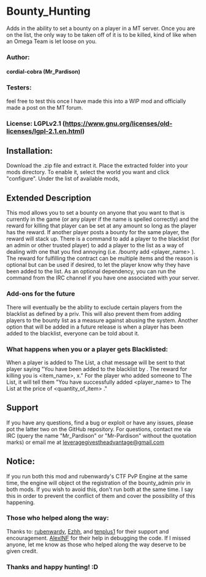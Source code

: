 # Bounty_Hunting
Adds in the ability to set a bounty on a player in a MT server. Once you are on the list, the only way to be taken off of it is to be killed, kind of like when an Omega Team is let loose on you.

### Author:
#### cordial-cobra (Mr_Pardison)

### Testers:
feel free to test this once I have made this into a WIP mod and officially made a post on the MT forum.

### License: LGPLv2.1 (https://www.gnu.org/licenses/old-licenses/lgpl-2.1.en.html)

## Installation:
Download the .zip file and extract it. Place the extracted folder into your mods directory. To enable it, select the world you want and click "configure". Under the list of available mods, 

## Extended Description
This mod allows you to set a bounty on anyone that you want to that is currently in the game (or any player if the name is spelled correctly) and the reward for killing that player can be set at any amount so long as the player has the reward. If another player posts a bounty for the same player, the reward will stack up. There is a command to add a player to the blacklist (for an admin or other trusted player) to add a player to the list as a way of dealing with one that you find annoying (i.e. /bounty add <player_name> <reward> <reason>). The reward for fulfilling the contract can be multiple items and the reason is optional but can be used if desired, to let the player know why they have been added to the list. As an optional dependency, you can run the command from the IRC channel if you have one associated with your server.

### Add-ons for the future
There will eventually be the ability to exclude certain players from the blacklist as defined by a priv. This will also prevent them from adding players to the bounty list as a measure against abusing the system.  Another option that will be added in a future release is when a player has been added to the blacklist, everyone can be told about it.

### What happens when you or a player gets Blacklisted:
When a player is added to The List, a chat message will be sent to that player saying "You have been added to the blacklist by <player>. The reward for killing you is <item_name>, x<quantity>." For the player who added someone to The List, it will tell them "You have successfully added <player_name> to The List at the price of <quantity_of_item> <item>."

## Support
If you have any questions, find a bug or exploit or have any issues, please pot the latter two on the GitHub repository. For questions, contact me via IRC (query the name "Mr_Pardison" or "Mr-Pardison" without the quotation marks) or email me at leveragegivestheadvantage@gmail.com

## Notice:
If you run both this mod and rubenwardy's CTF PvP Engine at the same time, the engine will object ot the registration of the bounty_admin priv in both mods. If you wish to avoid this, don't run both at the same time. I say this in order to prevent the conflict of them and cover the possibility of this happening.

### Those who helped along the way:
Thanks to:
[rubenwardy](https://github.com/rubenwardy/), [Ezhh](http://github.com/Ezhh/), and [tenplus1](http://github.com/tenplus1/) for their support and encouragement.
[AlexINF](https://github.com/alexdevteam/) for their help in debugging the code.
If I missed anyone, let me know as those who helped along the way deserve to be given credit.


### Thanks and happy hunting! :D